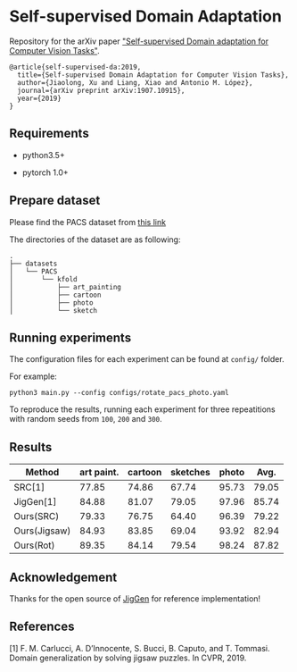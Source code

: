 Self-supervised Domain Adaptation
=================================

Repository for the arXiv paper ["Self-supervised Domain adaptation for Computer Vision Tasks"](https://arxiv.org/abs/1907.10915).

```
@article{self-supervised-da:2019,
  title={Self-supervised Domain Adaptation for Computer Vision Tasks},
  author={Jiaolong, Xu and Liang, Xiao and Antonio M. López},
  journal={arXiv preprint arXiv:1907.10915},
  year={2019}
}
```

## Requirements

- python3.5+

- pytorch 1.0+

## Prepare dataset

Please find the PACS dataset from [this link](http://www.eecs.qmul.ac.uk/~dl307/project_iccv2017)

The directories of the dataset are as following:

```
.
├── datasets
│   └── PACS
│       └── kfold
│           ├── art_painting
│           ├── cartoon
│           ├── photo
│           └── sketch
```

## Running experiments

The configuration files for each experiment can be found at `config/` folder.

For example:

```shell
python3 main.py --config configs/rotate_pacs_photo.yaml
```

To reproduce the results, running each experiment for three repeatitions with random seeds from `100`, `200` and `300`.

## Results

| Method  | art paint.| cartoon | sketches | photo | Avg. |
| --------|-----------|---------|----------|-------|------|
| SRC[1]  | 77.85  |74.86 |67.74 |95.73 |79.05|
| JigGen[1]  | 84.88 |81.07 |79.05 |97.96 |85.74|
|Ours(SRC) |79.33 |76.75 |64.40 |96.39 |79.22|
| Ours(Jigsaw) |84.93 |83.85 |69.04 |93.92 |82.94|
|Ours(Rot) |89.35 |84.14 |79.54 |98.24 |87.82|

## Acknowledgement

Thanks for the open source of [JigGen](https://github.com/fmcarlucci/JigenDG) for reference implementation!

## References

[1] F. M. Carlucci, A. D’Innocente, S. Bucci, B. Caputo, and T. Tommasi. Domain generalization by solving jigsaw puzzles. In CVPR, 2019.
